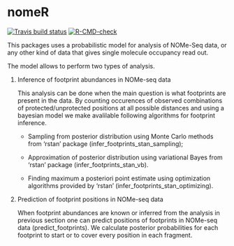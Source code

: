 
<!-- README.md is generated from README.Rmd. Please edit that file -->

# nomeR

<!-- badges: start -->

[![Travis build
status](https://travis-ci.com/fmi-basel/compbio-nomeR.svg?branch=master)](https://travis-ci.com/fmi-basel/compbio-nomeR)
[![R-CMD-check](https://github.com/fmi-basel/compbio-nomeR/workflows/R-CMD-check/badge.svg)](https://github.com/fmi-basel/compbio-nomeR/actions)
<!-- badges: end -->

This packages uses a probabilistic model for analysis of NOMe-Seq data,
or any other kind of data that gives single molecule occupancy read out.

The model allows to perform two types of analysis.

1.  Inference of footprint abundances in NOMe-seq data
    
    This analysis can be done when the main question is what footprints
    are present in the data. By counting occurences of observed
    combinations of protected/unprotected positions at all possible
    distances and using a bayesian model we make avalilable following
    algorithms for footprint inference.
    
      - Sampling from posterior distribution using Monte Carlo methods
        from ‘rstan’ package (infer\_footprints\_stan\_sampling);
    
      - Approximation of posterior distribution using variational Bayes
        from ‘rstan’ package (infer\_footprints\_stan\_vb).
    
      - Finding maximum a posteriori point estimate using optimization
        algorithms provided by ‘rstan’
        (infer\_footprints\_stan\_optimizing).

2.  Prediction of footprint positions in NOMe-seq data
    
    When footprint abundances are known or inferred from the analysis in
    previous section one can predict positions of footprints in NOMe-seq
    data (predict\_footprints). We calculate posterior probabilities for
    each footprint to start or to cover every position in each fragment.

<!-- You can install the released version of nomeR from [CRAN](https://CRAN.R-project.org) with: -->

<!-- ``` r -->

<!-- install.packages("nomeR") -->

<!-- ``` -->

<!-- And the development version from [GitHub](https://github.com/) with: -->

<!-- ``` r -->

<!-- # install.packages("devtools") -->

<!-- devtools::install_github("fmi-basel/compbio-nomeR") -->

<!-- ``` -->

<!-- ## Example -->

<!-- This is a basic example which shows you how to solve a common problem: -->

<!-- ```{r example} -->

<!-- library(nomeR) -->

<!-- ## basic example code -->

<!-- ``` -->

<!-- What is special about using `README.Rmd` instead of just `README.md`? You can include R chunks like so: -->

<!-- ```{r cars} -->

<!-- summary(cars) -->

<!-- ``` -->

<!-- You'll still need to render `README.Rmd` regularly, to keep `README.md` up-to-date. -->

<!-- You can also embed plots, for example: -->

<!-- ```{r pressure, echo = FALSE} -->

<!-- plot(pressure) -->

<!-- ``` -->

<!-- In that case, don't forget to commit and push the resulting figure files, so they display on GitHub! -->
